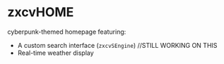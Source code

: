 # zxcvHOME

cyberpunk-themed homepage featuring:

- A custom search interface (`zxcvSEngine`) //STILL WORKING ON THIS
- Real-time weather display


